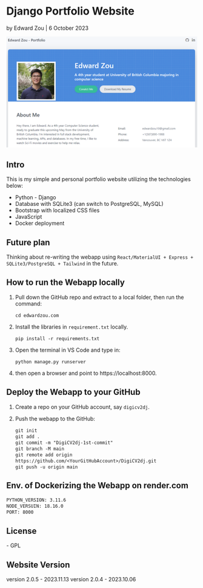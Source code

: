 # Django Portfolio Website

by Edward Zou | 6 October 2023



![forepage](static/images/forepage.png)



## Intro

This is my simple and personal portfolio website utilizing the technologies below:

* Python - Django
* Database with SQLite3 (can switch to PostgreSQL, MySQL)
* Bootstrap with localized CSS files
* JavaScript
* Docker deployment



## Future plan

Thinking about re-writing the webapp using `React/MaterialUI + Express + SQLite3/PostgreSQL + Tailwind` in the future.



## How to run the Webapp locally

1. Pull down the GitHub repo and extract to a local folder, then run the command:

   ```
   cd edwardzou.com
   ```

2. Install the libraries in `requirement.txt` locally.

   ```
   pip install -r requirements.txt
   ```

3. Open the terminal in VS Code and type in:

   ```
   python manage.py runserver
   ```

4. then open a browser and point to https://localhost:8000.



## Deploy the Webapp to your GitHub

1. Create a repo on your GitHub account, say `digicv2dj`.

2. Push the webapp to the GitHub:

   ```
   git init
   git add .
   git commit -m "DigiCV2dj-1st-commit"
   git branch -M main
   git remote add origin https://github.com/<YourGitHubAccount>/DigiCV2dj.git
   git push -u origin main
   ```



## Env. of Dockerizing the Webapp on render.com

```
PYTHON_VERSION: 3.11.6
NODE_VERSUIN: 18.16.0
PORT: 8000
```



## License

\- GPL



## Website Version

version 2.0.5 - 2023.11.13
version 2.0.4 - 2023.10.06
